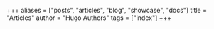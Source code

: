+++
aliases = ["posts", "articles", "blog", "showcase", "docs"]
title = "Articles"
author = "Hugo Authors"
tags = ["index"]
+++
